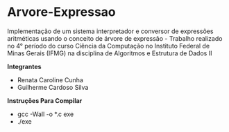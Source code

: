 # Arvore-Expressao
Implementação de um sistema interpretador e conversor de expressões aritméticas usando o conceito de árvore de expressão - Trabalho realizado no 4° período do curso Ciência da Computação no Instituto Federal de Minas Gerais (IFMG) na disciplina de Algoritmos e Estrutura de Dados II

**Integrantes**

   * Renata Caroline Cunha
   * Guilherme Cardoso Silva

**Instruções Para Compilar**

- gcc -Wall -o *.c exe
- ./exe 
